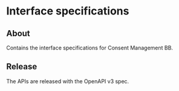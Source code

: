 # Interface specifications

## About

Contains the interface specifications for Consent Management BB. 

## Release

The APIs are released with the OpenAPI v3 spec.
